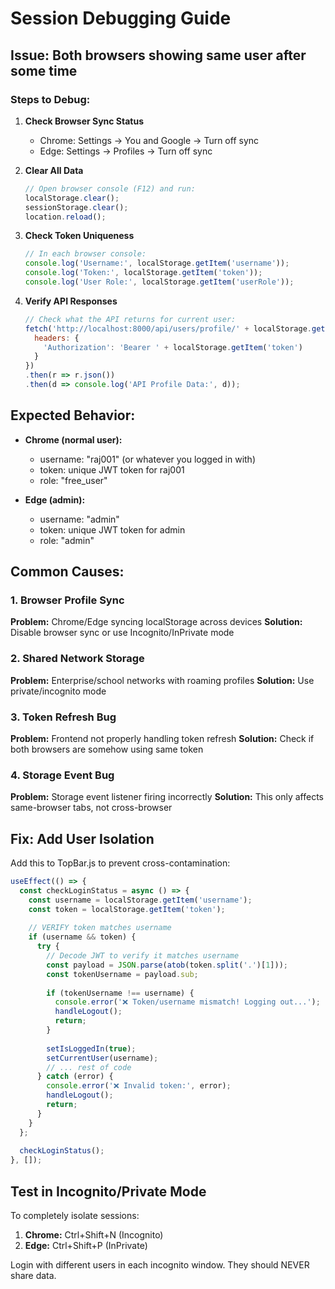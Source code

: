# Session Debugging Guide

## Issue: Both browsers showing same user after some time

### Steps to Debug:

1. **Check Browser Sync Status**
   - Chrome: Settings → You and Google → Turn off sync
   - Edge: Settings → Profiles → Turn off sync
   
2. **Clear All Data**
   ```javascript
   // Open browser console (F12) and run:
   localStorage.clear();
   sessionStorage.clear();
   location.reload();
   ```

3. **Check Token Uniqueness**
   ```javascript
   // In each browser console:
   console.log('Username:', localStorage.getItem('username'));
   console.log('Token:', localStorage.getItem('token'));
   console.log('User Role:', localStorage.getItem('userRole'));
   ```

4. **Verify API Responses**
   ```javascript
   // Check what the API returns for current user:
   fetch('http://localhost:8000/api/users/profile/' + localStorage.getItem('username'), {
     headers: {
       'Authorization': 'Bearer ' + localStorage.getItem('token')
     }
   })
   .then(r => r.json())
   .then(d => console.log('API Profile Data:', d));
   ```

## Expected Behavior:

- **Chrome (normal user):**
  - username: "raj001" (or whatever you logged in with)
  - token: unique JWT token for raj001
  - role: "free_user"

- **Edge (admin):**
  - username: "admin"
  - token: unique JWT token for admin  
  - role: "admin"

## Common Causes:

### 1. Browser Profile Sync
**Problem:** Chrome/Edge syncing localStorage across devices
**Solution:** Disable browser sync or use Incognito/InPrivate mode

### 2. Shared Network Storage
**Problem:** Enterprise/school networks with roaming profiles
**Solution:** Use private/incognito mode

### 3. Token Refresh Bug
**Problem:** Frontend not properly handling token refresh
**Solution:** Check if both browsers are somehow using same token

### 4. Storage Event Bug
**Problem:** Storage event listener firing incorrectly
**Solution:** This only affects same-browser tabs, not cross-browser

## Fix: Add User Isolation

Add this to TopBar.js to prevent cross-contamination:

```javascript
useEffect(() => {
  const checkLoginStatus = async () => {
    const username = localStorage.getItem('username');
    const token = localStorage.getItem('token');
    
    // VERIFY token matches username
    if (username && token) {
      try {
        // Decode JWT to verify it matches username
        const payload = JSON.parse(atob(token.split('.')[1]));
        const tokenUsername = payload.sub;
        
        if (tokenUsername !== username) {
          console.error('❌ Token/username mismatch! Logging out...');
          handleLogout();
          return;
        }
        
        setIsLoggedIn(true);
        setCurrentUser(username);
        // ... rest of code
      } catch (error) {
        console.error('❌ Invalid token:', error);
        handleLogout();
        return;
      }
    }
  };
  
  checkLoginStatus();
}, []);
```

## Test in Incognito/Private Mode

To completely isolate sessions:

1. **Chrome:** Ctrl+Shift+N (Incognito)
2. **Edge:** Ctrl+Shift+P (InPrivate)

Login with different users in each incognito window. They should NEVER share data.
